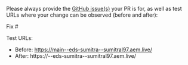 Please always provide the [GitHub issue(s)](../issues) your PR is for, as well as test URLs where your change can be observed (before and after):

Fix #<gh-issue-id>

Test URLs:
- Before: https://main--eds-sumitra--sumitral97.aem.live/
- After: https://<branch>--eds-sumitra--sumitral97.aem.live/
